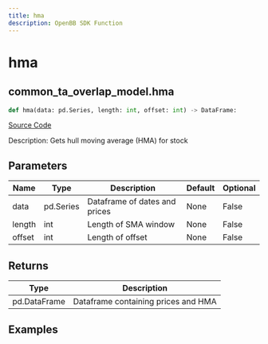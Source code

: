 ```yaml
---
title: hma
description: OpenBB SDK Function
---
```


# hma

## common_ta_overlap_model.hma

```python title='openbb_terminal/common/technical_analysis/overlap_model.py'
def hma(data: pd.Series, length: int, offset: int) -> DataFrame:
```
[Source Code](https://github.com/OpenBB-finance/OpenBBTerminal/tree/main/openbb_terminal/common/technical_analysis/overlap_model.py#L91)

Description: Gets hull moving average (HMA) for stock

## Parameters

| Name | Type | Description | Default | Optional |
| ---- | ---- | ----------- | ------- | -------- |
| data | pd.Series | Dataframe of dates and prices | None | False |
| length | int | Length of SMA window | None | False |
| offset | int | Length of offset | None | False |

## Returns

| Type | Description |
| ---- | ----------- |
| pd.DataFrame | Dataframe containing prices and HMA |

## Examples

